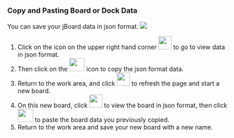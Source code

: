 ### Copy and Pasting Board or Dock Data 
You can save your jBoard data in json format. 
![](https://i.imgur.com/IX55C81.png)
1. Click on the icon on the upper right hand corner <img src="https://i.imgur.com/9f04Grd.png" width=30 height=30> to go to view data in json format. 
2. Then click on the <img src="https://i.imgur.com/g8XRamN.png" width=35 height=30> icon to copy the json format data.
3. Return to the work area, and click <img src="https://i.imgur.com/0EQSXdh.png" width=30 height=30> to refresh the page and start a new board.
4. On this new board, click <img src="https://i.imgur.com/9f04Grd.png" width=30 height=30> to view the board in json format, then click <img src="https://i.imgur.com/7ULwkwQ.png" width=35 height=30> to paste the board data you previously copied. 
5. Return to the work area and save your new board with a new name. 


